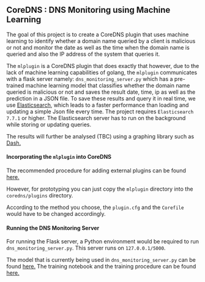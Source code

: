 ## CoreDNS : DNS Monitoring using Machine Learning

The goal of this project is to create a CoreDNS plugin that uses machine learning to identify whether a domain name 
queried by a client is malicious or not and monitor the date as well as the time when the domain name is queried and also the IP
address of the system that queries it. 

The `mlplugin` is a CoreDNS plugin that does exactly that however, due to the lack of machine learning capabilities of golang, 
the `mlplugin` communicates with a flask server namely: `dns_monitoring_server.py` which has a pre-trained machine learning
model that classifies whether the domain name queried is malicious or not and saves the result date, time, ip as well as
the prediction in a JSON file. To save these results and query it in real time, we use 
[Elasticsearch](https://www.elastic.co/), which leads to a faster performance than loading and updating a simple Json 
file every time. The project requires `Elasticsearch 7.7.1` or higher. The Elasticsearch server has to run on the
background while storing or updating queries.  

The results will further be analysed (TBC) using a graphing library such as [Dash.](https://plotly.com/dash/)

#### Incorporating the `mlplugin` into CoreDNS

The recommended procedure for adding external plugins can be found [here.](https://github.com/coredns/example)

However, for prototyping you can just copy the `mlplugin` directory into the `coredns/plugins` directory. 

According to the method you choose, the `plugin.cfg` and the `Corefile` would have to be changed accordingly.

#### Running the DNS Monitoring Server

For running the Flask server, a Python environment would be required to run `dns_monitoring_server.py`. This server 
runs on `127.0.0.1/5000`. 

The model that is currently being used in `dns_monitoring_server.py` can be found 
[here.](https://github.com/Chanakya-Ekbote/dns_alert_model/tree/master/saved_models) The training notebook and the 
training procedure can be found [here.](https://github.com/Chanakya-Ekbote/dns_alert_model)